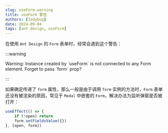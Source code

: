 ```yaml
---
slug: useForm-warning
title: useForm 警告
authors: [1adybug]
date: 2024-09-04
tags: [ant design, useForm]
---
```


在使用 `Ant Design` 的 `Form` 表单时，经常会遇到这个警告：

:::warning

Warning: Instance created by \`useForm\` is not connected to any Form element. Forget to pass \`form\` prop?

:::

如果确定传递了 `form` 属性，那么一般是由于调用 `form` 实例的方法时，`Form` 表单还没有被渲染的原因，常见于 `Modal` 中嵌套的 `Form`，解决办法为监听弹窗是否被打开：

```typescript
useEffect(() => {
    if (!open) return
    form.setFieldsValue({})
}, [open, form])
```
